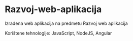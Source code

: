 # Razvoj-web-aplikacija

Izrađena web aplikacija na predmetu Razvoj web aplikacija

Korištene tehnologije: JavaScript, NodeJS, Angular
